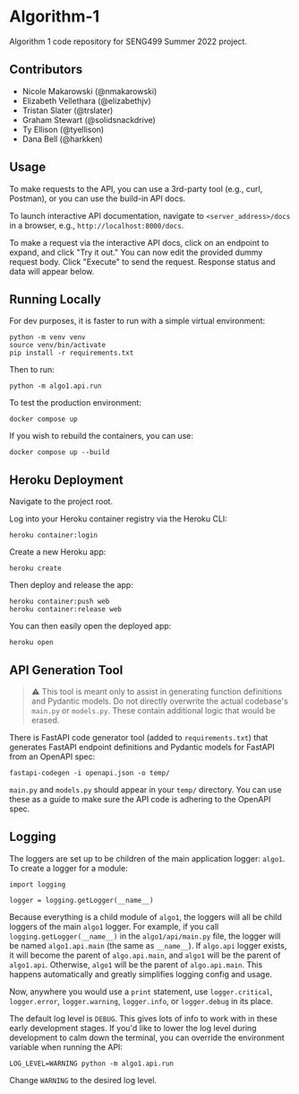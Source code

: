# Algorithm-1

Algorithm 1 code repository for SENG499 Summer 2022 project.

## Contributors

- Nicole Makarowski (@nmakarowski)
- Elizabeth Vellethara (@elizabethjv)
- Tristan Slater (@trslater)
- Graham Stewart (@solidsnackdrive)
- Ty Ellison (@tyellison)
- Dana Bell (@harkken)

## Usage

To make requests to the API, you can use a 3rd-party tool (e.g., curl, Postman), or you can use the build-in API docs.

To launch interactive API documentation, navigate to `<server_address>/docs` in a browser, e.g., `http://localhost:8000/docs`.

To make a request via the interactive API docs, click on an endpoint to expand, and click "Try it out." You can now edit the provided dummy request body. Click "Execute" to send the request. Response status and data will appear below.

## Running Locally

For dev purposes, it is faster to run with a simple virtual environment:

```
python -m venv venv
source venv/bin/activate
pip install -r requirements.txt
```

Then to run:

```
python -m algo1.api.run
```

To test the production environment:

```
docker compose up
```

If you wish to rebuild the containers, you can use:

```
docker compose up --build
```

## Heroku Deployment

Navigate to the project root.

Log into your Heroku container registry via the Heroku CLI:

```
heroku container:login
```

Create a new Heroku app:

```
heroku create
```

Then deploy and release the app:

```
heroku container:push web
heroku container:release web
```

You can then easily open the deployed app:

```
heroku open
```

## API Generation Tool

> :warning: This tool is meant only to assist in generating function definitions and Pydantic models. Do not directly overwrite the actual codebase's `main.py` or `models.py`. These contain additional logic that would be erased.

There is FastAPI code generator tool (added to `requirements.txt`) that generates FastAPI endpoint definitions and Pydantic models for FastAPI from an OpenAPI spec:

```
fastapi-codegen -i openapi.json -o temp/
```

`main.py` and `models.py` should appear in your `temp/` directory. You can use these as a guide to make sure the API code is adhering to the OpenAPI spec.

## Logging

The loggers are set up to be children of the main application logger: `algo1`. To create a logger for a module:

```
import logging

logger = logging.getLogger(__name__)
```

Because everything is a child module of `algo1`, the loggers will all be child loggers of the main `algo1` logger. For example, if you call `logging.getLogger(__name__)` in the `algo1/api/main.py` file, the logger will be named `algo1.api.main` (the same as `__name__`). If `algo.api` logger exists, it will become the parent of `algo.api.main`, and `algo1` will be the parent of `algo1.api`. Otherwise, `algo1` will be the parent of `algo.api.main`. This happens automatically and greatly simplifies logging config and usage.

Now, anywhere you would use a `print` statement, use `logger.critical`, `logger.error`, `logger.warning`, `logger.info`, or `logger.debug` in its place.

The default log level is `DEBUG`. This gives lots of info to work with in these early development stages. If you'd like to lower the log level during development to calm down the terminal, you can override the environment variable when running the API:

```
LOG_LEVEL=WARNING python -m algo1.api.run
```

Change `WARNING` to the desired log level.
